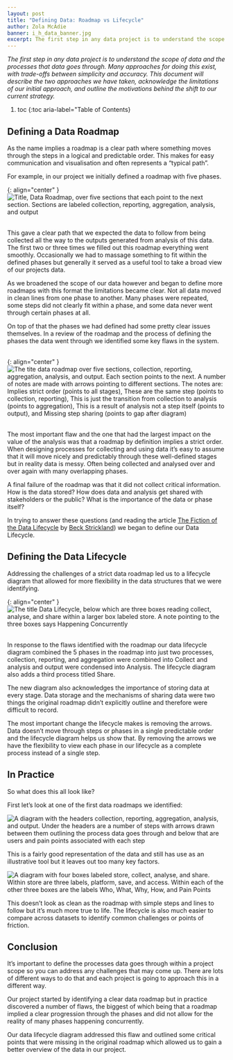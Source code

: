 ```yaml
---
layout: post
title: "Defining Data: Roadmap vs Lifecycle"
author: Zola McAdie
banner: i_h_data_banner.jpg
excerpt: The first step in any data project is to understand the scope of data ... Many approaches for doing this exist, with trade-offs between simplicity and accuracy.
---
```

*The first step in any data project is to understand the scope of data and the processes that data goes through. Many approaches for doing this exist, with trade-offs between simplicity and accuracy. This document will describe the two approaches we have taken, acknowledge the limitations of our initial approach, and outline the motivations behind the shift to our current strategy.*

1. toc
{:toc aria-label="Table of Contents}

## Defining a Data Roadmap
As the name implies a roadmap is a clear path where something moves through the steps in a logical and predictable order. This makes for easy communication and visualisation and often represents a “typical path”.

For example, in our project we initially defined a roadmap with five phases.

{: align="center" }
![Title, Data Roadmap, over five sections that each point to the next section. Sections are labeled collection, reporting, aggregation, analysis, and output](/omafra-updates/images/data_roadmap_simple.png)
<br><br>

This gave a clear path that we expected the data to follow from being collected all the way to the outputs generated from analysis of this data. The first two or three times we filled out this roadmap everything went smoothly. Occasionally we had to massage something to fit within the defined phases but generally it served as a useful tool to take a broad view of our projects data.

As we broadened the scope of our data however and began to define more roadmaps with this format the limitations became clear. Not all data moved in clean lines from one phase to another. Many phases were repeated, some steps did not clearly fit within a phase, and some data never went through certain phases at all.

On top of that the phases we had defined had some pretty clear issues themselves. In a review of the roadmap and the process of defining the phases the data went through we identified some key flaws in the system.
<br><br>

{: align="center" }
![The tite data roadmap over five sections, collection, reporting, aggregation, analysis, and output. Each section points to the next. A number of notes are made with arrows pointing to different sections. The notes are: Implies strict order (points to all stages), These are the same step (points to collection, reporting), This is just the transition from collection to analysis (points to aggregation), This is a result of analysis not a step itself (points to output), and Missing step sharing (points to gap after diagram)](/omafra-updates/images/roadmap_flaws.png)
<br><br>

The most important flaw and the one that had the largest impact on the value of the analysis was that a roadmap by definition implies a strict order. When designing processes for collecting and using data it’s easy to assume that it will move nicely and predictably through these well-defined stages but in reality data is messy. Often being collected and analysed over and over again with many overlapping phases.

A final failure of the roadmap was that it did not collect critical information. How is the data stored? How does data and analysis get shared with stakeholders or the public? What is the importance of the data or phase itself?

In trying to answer these questions (and reading the article [The Fiction of the Data Lifecycle](https://medium.com/@BeckStrickland/the-fiction-of-the-data-lifecycle-90289e15f7b9) by [Beck Strickland](https://medium.com/@BeckStrickland)) we began to define our Data Lifecycle.

## Defining the Data Lifecycle
Addressing the challenges of a strict data roadmap led us to a lifecycle diagram that allowed for more flexibility in the data structures that we were identifying.

{: align="center" }
![The title Data Lifecycle, below which are three boxes reading collect, analyse, and share within a larger box labeled store. A note pointing to the three boxes says Happening Concurrently](/omafra-updates/images/lifecycle_noted.png)
<br><br>

In response to the flaws identified with the roadmap our data lifecycle diagram combined the 5 phases in the roadmap into just two processes, collection, reporting, and aggregation were combined into Collect and analysis and output were condensed into Analysis. The lifecycle diagram also adds a third process titled Share.

The new diagram also acknowledges the importance of storing data at every stage. Data storage and the mechanisms of sharing data were two things the original roadmap didn’t explicitly outline and therefore were difficult to record.

The most important change the lifecycle makes is removing the arrows. Data doesn’t move through steps or phases in a single predictable order and the lifecycle diagram helps us show that. By removing the arrows we have the flexibility to view each phase in our lifecycle as a complete process instead of a single step.

## In Practice
So what does this all look like?

First let’s look at one of the first data roadmaps we identified:

![A diagram with the headers collection, reporting, aggregation, analysis, and output. Under the headers are a number of steps with arrows drawn between them outlining the process data goes through and below that are users and pain points associated with each step](/omafra-updates/images/example_roadmap.png)

This is a fairly good representation of the data and still has use as an illustrative tool but it leaves out too many key factors.

![A diagram with four boxes labeled store, collect, analyse, and share. Within store are three labels, platform, save, and access. Within each of the other three boxes are the labels Who, What, Why, How, and Pain Points](/omafra-updates/images/example_lifecycle.png)

This doesn’t look as clean as the roadmap with simple steps and lines to follow but it’s much more true to life. The lifecycle is also much easier to compare across datasets to identify common challenges or points of friction.

## Conclusion
It’s important to define the processes data goes through within a project scope so you can address any challenges that may come up. There are lots of different ways to do that and each project is going to approach this in a different way.

Our project started by identifying a clear data roadmap but in practice discovered a number of flaws, the biggest of which being that a roadmap implied a clear progression through the phases and did not allow for the reality of many phases happening concurrently.

Our data lifecycle diagram addressed this flaw and outlined some critical points that were missing in the original roadmap which allowed us to gain a better overview of the data in our project.
